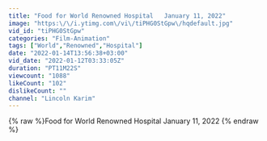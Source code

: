 ```yaml
---
title: "Food for World Renowned Hospital   January 11, 2022"
image: "https:\/\/i.ytimg.com\/vi\/tiPHG0StGpw\/hqdefault.jpg"
vid_id: "tiPHG0StGpw"
categories: "Film-Animation"
tags: ["World","Renowned","Hospital"]
date: "2022-01-14T13:56:38+03:00"
vid_date: "2022-01-12T03:33:05Z"
duration: "PT11M22S"
viewcount: "1088"
likeCount: "102"
dislikeCount: ""
channel: "Lincoln Karim"
---
```

{% raw %}Food for World Renowned Hospital   January 11, 2022 {% endraw %}

